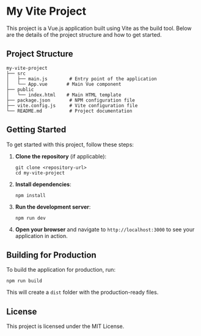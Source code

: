 # My Vite Project

This project is a Vue.js application built using Vite as the build tool. Below are the details of the project structure and how to get started.

## Project Structure

```
my-vite-project
├── src
│   ├── main.js        # Entry point of the application
│   └── App.vue       # Main Vue component
├── public
│   └── index.html    # Main HTML template
├── package.json       # NPM configuration file
├── vite.config.js     # Vite configuration file
└── README.md          # Project documentation
```

## Getting Started

To get started with this project, follow these steps:

1. **Clone the repository** (if applicable):
   ```
   git clone <repository-url>
   cd my-vite-project
   ```

2. **Install dependencies**:
   ```
   npm install
   ```

3. **Run the development server**:
   ```
   npm run dev
   ```

4. **Open your browser** and navigate to `http://localhost:3000` to see your application in action.

## Building for Production

To build the application for production, run:
```
npm run build
```

This will create a `dist` folder with the production-ready files.

## License

This project is licensed under the MIT License.